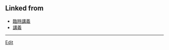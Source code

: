 ---
---
## Linked from

* [臨時講義](臨時講義.md)
* [講義](講義.md)


----
[Edit](https://github.com/vitroid/vitroid.github.io/edit/master/MD/臨時講義.md)
